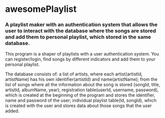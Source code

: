 # awesomePlaylist
<h3>A playlist maker with an authentication system that allows the user to interact with the database where the songs 
  are stored and add them to personal playlist, which stored in the same database.</h3>

This program is a shaper of playlists with a user authentication system.
You can register/login, find songs by different indicators and add them to your personal playlist.

The database consists of: a list of artists, where each artist(artistId, artistName) has his own identifier(artistId) and
name(artistName); from the list of songs where all the information about the song is stored (songId, title, artistId,
albumName, year); registration table(userId, username, password), which is created at the beginning of the program and stores
the identifier, name and password of the user; individual playlist table(Id, songId), which is created with the user and
stores data about those songs that the user added.
